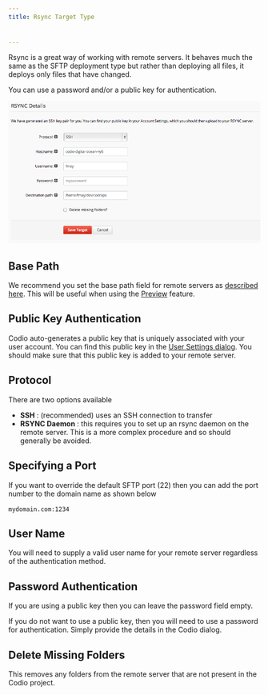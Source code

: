 ```yaml
---
title: Rsync Target Type


---
```


Rsync is a great way of working with remote servers. It behaves much the same as the SFTP deployment type but rather than deploying all files, it deploys only files that have changed.

You can use a password and/or a public key for authentication.

<img alt="rsync dialog" src="/img/deploy-rsync.png" class="simple"/>


## Base Path
We recommend you set the base path field for remote servers as [described here](/ide/tools/deployment/basepath). This will be useful when using the [Preview](/ide/features/inline-preview) feature.

## Public Key Authentication
Codio auto-generates a public key that is uniquely associated with your user account. You can find this public key in the [User Settings dialog](/dashboard/account/publickey). You should make sure that this public key is added to your remote server.

## Protocol
There are two options available

- **SSH** : (recommended) uses an SSH connection to transfer
- **RSYNC Daemon** : this requires you to set up an rsync daemon on the remote server. This is a more complex procedure and so should generally be avoided.


## Specifying a Port
If you want to override the default SFTP port (22) then you can add the port number to the domain name as shown below

```
mydomain.com:1234
```

## User Name
You will need to supply a valid user name for your remote server regardless of the authentication method.

## Password Authentication
If you are using a public key then you can leave the password field empty.

If you do not want to use a public key, then you will need to use a password for authentication. Simply provide the details in the Codio dialog.

## Delete Missing Folders
This removes any folders from the remote server that are not present in the Codio project.

